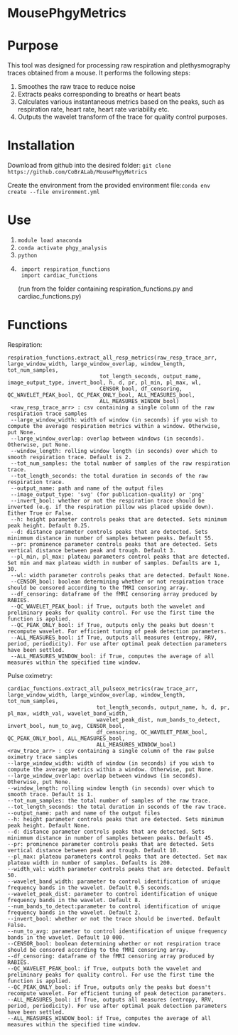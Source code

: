 # MousePhgyMetrics

# **Purpose**
This tool was designed for processing raw respiration and plethysmography traces obtained from a mouse. It performs the following steps:
1) Smoothes the raw trace to reduce noise
2) Extracts peaks corresponding to breaths or heart beats
3) Calculates various instantaneous metrics based on the peaks, such as respiration rate, heart rate, heart rate variability etc. 
4) Outputs the wavelet transform of the trace for quality control purposes.

# **Installation** 
Download from github into the desired folder:
`git clone https://github.com/CoBrALab/MousePhgyMetrics`

Create the environment from the provided environment file:`conda env create --file environment.yml`
# **Use**
1. `module load anaconda`
2. `conda activate phgy_analysis`
3. `python`
3. ``` 
    import respiration_functions
    import cardiac_functions
    ```
    (run from the folder containing respiration_functions.py and cardiac_functions.py)
    
# **Functions** 
Respiration:
```
respiration_functions.extract_all_resp_metrics(raw_resp_trace_arr, large_window_width, large_window_overlap, window_length, tot_num_samples,
                             tot_length_seconds, output_name, image_output_type, invert_bool, h, d, pr, pl_min, pl_max, wl, 
                             CENSOR_bool, df_censoring, QC_WAVELET_PEAK_bool, QC_PEAK_ONLY_bool, ALL_MEASURES_bool, 
                             ALL_MEASURES_WINDOW_bool)
 <raw_resp_trace_arr> : csv containing a single column of the raw respiration trace samples
 --large_window_width: width of window (in seconds) if you wish to compute the average respiration metrics within a window. Otherwise, put None.
 --large_window_overlap: overlap between windows (in seconds). Otherwise, put None.
 --window_length: rolling window length (in seconds) over which to smooth respiration trace. Default is 2.
 --tot_num_samples: the total number of samples of the raw respiration trace.
 --tot_length_seconds: the total duration in seconds of the raw respiration trace.
 --output_name: path and name of the output files
 --image_output_type: 'svg' (for publication-quality) or 'png'
 --invert_bool: whether or not the respiration trace should be inverted (e.g. if the respiration pillow was placed upside down). Either True or False.
 --h: height parameter controls peaks that are detected. Sets minimum peak height. Default 0.25.
 --d: distance parameter controls peaks that are detected. Sets minimmum distance in number of samples between peaks. Default 55.
 --pr: prominence parameter controls peaks that are detected. Sets vertical distance between peak and trough. Default 3.
 --pl_min, pl_max: plateau parameters control peaks that are detected. Set min and max plateau width in number of samples. Defaults are 1, 30.
 --wl: width parameter controls peaks that are detected. Default None.
 --CENSOR_bool: boolean determining whether or not respiration trace should be censored according to the fMRI censoring array.
 --df_censoring: dataframe of the fMRI censoring array produced by RABIES.
 --QC_WAVELET_PEAK_bool: if True, outputs both the wavelet and preliminary peaks for quality control. For use the first time the function is applied.
 --QC_PEAK_ONLY_bool: if True, outputs only the peaks but doesn't recompute wavelet. For efficient tuning of peak detection parameters.
 --ALL_MEASURES_bool: if True, outputs all measures (entropy, RRV, period, periodicity). For use after optimal peak detection parameters have been settled.
 --ALL_MEASURES_WINDOW_bool: if True, computes the average of all measures within the specified time window.
 ```
 Pulse oximetry:
 ```
cardiac_functions.extract_all_pulseox_metrics(raw_trace_arr, large_window_width, large_window_overlap, window_length, tot_num_samples,
                             tot_length_seconds, output_name, h, d, pr, pl_max, width_val, wavelet_band_width,
                             wavelet_peak_dist, num_bands_to_detect, invert_bool, num_to_avg, CENSOR_bool,
                             df_censoring, QC_WAVELET_PEAK_bool, QC_PEAK_ONLY_bool, ALL_MEASURES_bool, 
                             ALL_MEASURES_WINDOW_bool)
 <raw_trace_arr> : csv containing a single column of the raw pulse oximetry trace samples
 --large_window_width: width of window (in seconds) if you wish to compute the average metrics within a window. Otherwise, put None.
 --large_window_overlap: overlap between windows (in seconds). Otherwise, put None.
 --window_length: rolling window length (in seconds) over which to smooth trace. Default is 1.
 --tot_num_samples: the total number of samples of the raw trace.
 --tot_length_seconds: the total duration in seconds of the raw trace.
 --output_name: path and name of the output files
 --h: height parameter controls peaks that are detected. Sets minimum peak height. Default None.
 --d: distance parameter controls peaks that are detected. Sets minimmum distance in number of samples between peaks. Default 45.
 --pr: prominence parameter controls peaks that are detected. Sets vertical distance between peak and trough. Default 10.
 --pl_max: plateau parameters control peaks that are detected. Set max plateau width in number of samples. Defaults is 200.
 --width_val: width parameter controls peaks that are detected. Default 50.
 --wavelet_band_width: parameter to control identification of unique frequency bands in the wavelet. Default 0.5 seconds.
 --wavelet_peak_dist: parameter to control identification of unique frequency bands in the wavelet. Default 8. 
 --num_bands_to_detect:parameter to control identification of unique frequency bands in the wavelet. Default 2.  
 --invert_bool: whether or not the trace should be inverted. Default False.
 --num_to_avg: parameter to control identification of unique frequency bands in the wavelet. Default 10 000. 
 --CENSOR_bool: boolean determining whether or not respiration trace should be censored according to the fMRI censoring array.
 --df_censoring: dataframe of the fMRI censoring array produced by RABIES.
 --QC_WAVELET_PEAK_bool: if True, outputs both the wavelet and preliminary peaks for quality control. For use the first time the function is applied.
 --QC_PEAK_ONLY_bool: if True, outputs only the peaks but doesn't recompute wavelet. For efficient tuning of peak detection parameters.
 --ALL_MEASURES_bool: if True, outputs all measures (entropy, RRV, period, periodicity). For use after optimal peak detection parameters have been settled.
 --ALL_MEASURES_WINDOW_bool: if True, computes the average of all measures within the specified time window.
 ```
